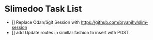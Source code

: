 # Slimedoo Task List


- [] Replace Odan/Sgit Session with https://github.com/bryanjhv/slim-session
- [] add Update routes in simillar fashion to insert with POST